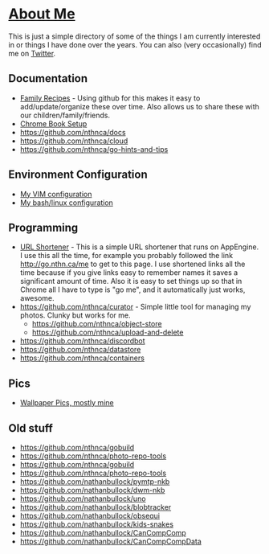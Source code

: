 # [About Me](http://go.nthn.ca/now)

This is just a simple directory of some of the things I am currently interested in or things I have done over the years. You can also (very occasionally) find me on [Twitter](https://twitter.com/nthnca).

## Documentation

- [Family Recipes](https://github.com/nthnca/recipes/blob/master/README.md) - Using github for this makes it easy to add/update/organize these over time. Also allows us to share these with our children/family/friends.
- [Chrome Book Setup](ChromeBook.md)
- https://github.com/nthnca/docs
- https://github.com/nthnca/cloud
- https://github.com/nthnca/go-hints-and-tips

## Environment Configuration

- [My VIM configuration](https://github.com/nthnca/dotvim)
- [My bash/linux configuration](https://github.com/nthnca/dotbash)

## Programming

- [URL Shortener](https://github.com/nthnca/customurls/blob/master/README.md) - This is a simple URL shortener that runs on AppEngine. I use this all the time, for example you probably followed the link http://go.nthn.ca/me to get to this page. I use shortened links all the time because if you give links easy to remember names it saves a significant amount of time. Also it is easy to set things up so that in Chrome all I have to type is "go me", and it automatically just works, awesome.
- https://github.com/nthnca/curator - Simple little tool for managing my photos. Clunky but works for me.
  - https://github.com/nthnca/object-store
  - https://github.com/nthnca/upload-and-delete
- https://github.com/nthnca/discordbot
- https://github.com/nthnca/datastore
- https://github.com/nthnca/containers

## Pics

- [Wallpaper Pics, mostly mine](https://github.com/nthnca/wallpaper)

## Old stuff

- https://github.com/nthnca/gobuild
- https://github.com/nthnca/photo-repo-tools
- https://github.com/nthnca/gobuild
- https://github.com/nthnca/photo-repo-tools
- https://github.com/nathanbullock/pymtp-nkb
- https://github.com/nathanbullock/dwm-nkb
- https://github.com/nathanbullock/uno
- https://github.com/nathanbullock/blobtracker
- https://github.com/nathanbullock/obsequi
- https://github.com/nathanbullock/kids-snakes
- https://github.com/nathanbullock/CanCompComp
- https://github.com/nathanbullock/CanCompCompData
